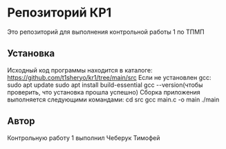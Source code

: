 # Репозиторий КР1
Это репозиторий для выполнения контрольной работы 1 по ТПМП
## Установка 
Исходный код программы находится в каталоге: https://github.com/t1sheryo/kr1/tree/main/src
Если не установлен gcc:
sudo apt update 
sudo apt install build-essential
gcc --version(чтобы проверить, что установка прошла успешно)
Сборка приложения выполняется следующими командами:
cd src
gcc main.c -o main
./main
## Автор
Контрольную работу 1 выполнил Чеберук Тимофей 
